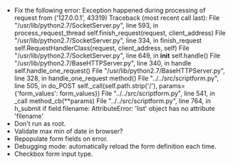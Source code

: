- Fix the following error:
    Exception happened during processing of request from ('127.0.0.1', 43319)
    Traceback (most recent call last):
      File "/usr/lib/python2.7/SocketServer.py", line 593, in process_request_thread
        self.finish_request(request, client_address)
      File "/usr/lib/python2.7/SocketServer.py", line 334, in finish_request
        self.RequestHandlerClass(request, client_address, self)
      File "/usr/lib/python2.7/SocketServer.py", line 649, in __init__
        self.handle()
      File "/usr/lib/python2.7/BaseHTTPServer.py", line 340, in handle
        self.handle_one_request()
      File "/usr/lib/python2.7/BaseHTTPServer.py", line 328, in handle_one_request
        method()
      File "../../src/scriptform.py", line 505, in do_POST
        self._call(self.path.strip('/'), params={'form_values': form_values})
      File "../../src/scriptform.py", line 541, in _call
        method_cb(**params)
      File "../../src/scriptform.py", line 764, in h_submit
        if field.filename:
    AttributeError: 'list' object has no attribute 'filename'
- Don't run as root.
- Validate max min of date in browser?
- Repopulate form fields on error.
- Debugging mode: automatically reload the form definition each time.
- Checkbox form input type.
